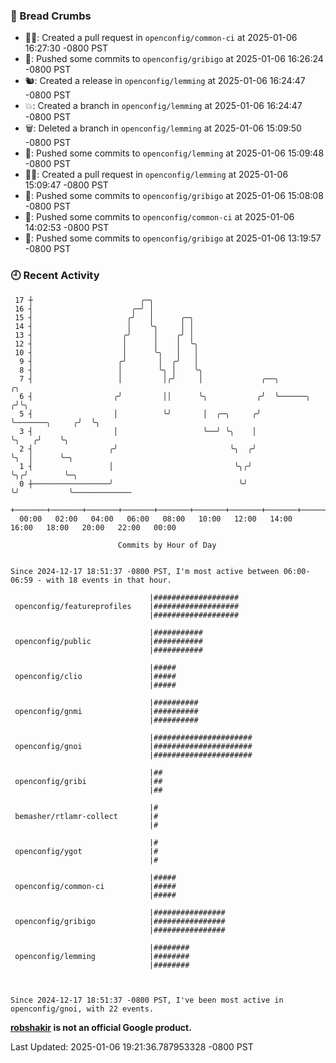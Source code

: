 ### 🍞 Bread Crumbs

 * ✍🏼: Created a pull request in `openconfig/common-ci` at 2025-01-06 16:27:30 -0800 PST
 * 🚢: Pushed some commits to `openconfig/gribigo` at 2025-01-06 16:26:24 -0800 PST
 * 🐿: Created a release in `openconfig/lemming` at 2025-01-06 16:24:47 -0800 PST
 * 💥: Created a branch in `openconfig/lemming` at 2025-01-06 16:24:47 -0800 PST
 * 🗑: Deleted a branch in `openconfig/lemming` at 2025-01-06 15:09:50 -0800 PST
 * 🚢: Pushed some commits to `openconfig/lemming` at 2025-01-06 15:09:48 -0800 PST
 * ✍🏼: Created a pull request in `openconfig/lemming` at 2025-01-06 15:09:47 -0800 PST
 * 🚢: Pushed some commits to `openconfig/gribigo` at 2025-01-06 15:08:08 -0800 PST
 * 🚢: Pushed some commits to `openconfig/common-ci` at 2025-01-06 14:02:53 -0800 PST
 * 🚢: Pushed some commits to `openconfig/gribigo` at 2025-01-06 13:19:57 -0800 PST

### 🕘 Recent Activity
```
 17 ┼                        ╭─╮
 16 ┤                      ╭─╯ │
 15 ┤                     ╭╯   │      ╭─╮
 14 ┤                     │    ╰╮     │ │
 13 ┤                    ╭╯     │    ╭╯ │
 12 ┤                    │      │    │  ╰╮
 10 ┤                    │      ╰╮   │   │
  9 ┤                   ╭╯       │  ╭╯   │
  8 ┤                   │        ╰╮ │    ╰╮
  7 ┤                   │         │╭╯     │             ╭──╮                      ╭╮
  6 ┤                  ╭╯         ││      ╰╮           ╭╯  ╰──────╮              ╭╯╰╮
  5 ┤                  │          ╰╯       │  ╭─╮     ╭╯          ╰───────╮     ╭╯  ╰╮
  3 ┤                  │                   ╰──╯ ╰╮    │                   ╰╮   ╭╯    ╰╮
  2 ┤                 ╭╯                         ╰╮  ╭╯                    ╰╮  │      ╰─╮
  1 ┤                 │                           ╰╮╭╯                      ╰╮╭╯        ╰─╮
  0 ┼─────────────────╯                            ╰╯                        ╰╯           ╰─────────────
    +───────+───────+───────+───────+───────+───────+───────+───────+───────+───────+───────+───────+────
  00:00   02:00   04:00   06:00   08:00   10:00   12:00   14:00   16:00   18:00   20:00   22:00   00:00   

						Commits by Hour of Day


Since 2024-12-17 18:51:37 -0800 PST, I'm most active between 06:00-06:59 - with 18 events in that hour.

```



```
                               |###################
 openconfig/featureprofiles    |###################
                               |###################

                               |###########
 openconfig/public             |###########
                               |###########

                               |#####
 openconfig/clio               |#####
                               |#####

                               |##########
 openconfig/gnmi               |##########
                               |##########

                               |######################
 openconfig/gnoi               |######################
                               |######################

                               |##
 openconfig/gribi              |##
                               |##

                               |#
 bemasher/rtlamr-collect       |#
                               |#

                               |#
 openconfig/ygot               |#
                               |#

                               |#####
 openconfig/common-ci          |#####
                               |#####

                               |################
 openconfig/gribigo            |################
                               |################

                               |########
 openconfig/lemming            |########
                               |########



Since 2024-12-17 18:51:37 -0800 PST, I've been most active in openconfig/gnoi, with 22 events.

```
**[robshakir](mailto:robjs@google.com) is not an official Google product.**  


Last Updated: 2025-01-06 19:21:36.787953328 -0800 PST
